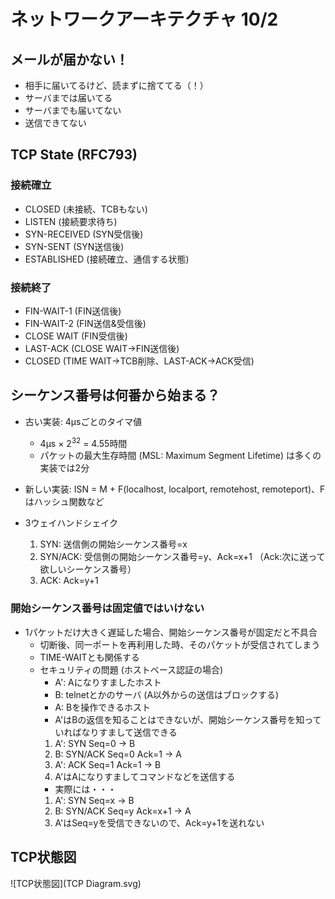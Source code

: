 # ネットワークアーキテクチャ 10/2

## メールが届かない！
* 相手に届いてるけど、読まずに捨ててる（！）
* サーバまでは届いてる
* サーバまでも届いてない
* 送信できてない

## TCP State (RFC793)
### 接続確立
* CLOSED (未接続、TCBもない)
* LISTEN (接続要求待ち)
* SYN-RECEIVED (SYN受信後)
* SYN-SENT (SYN送信後)
* ESTABLISHED (接続確立、通信する状態)

### 接続終了
* FIN-WAIT-1 (FIN送信後)
* FIN-WAIT-2 (FIN送信&受信後)
* CLOSE WAIT (FIN受信後)
* LAST-ACK (CLOSE WAIT→FIN送信後)
* CLOSED (TIME WAIT→TCB削除、LAST-ACK→ACK受信)

## シーケンス番号は何番から始まる？
* 古い実装: 4μsごとのタイマ値
  * 4μs × 2<sup>32</sup> = 4.55時間
  * パケットの最大生存時間 (MSL: Maximum Segment Lifetime) は多くの実装では2分
* 新しい実装: ISN = M + F(localhost, localport, remotehost, remoteport)、Fはハッシュ関数など

* 3ウェイハンドシェイク
  1. SYN: 送信側の開始シーケンス番号=x
  2. SYN/ACK: 受信側の開始シーケンス番号=y、Ack=x+1 （Ack:次に送って欲しいシーケンス番号）
  3. ACK: Ack=y+1

### 開始シーケンス番号は固定値ではいけない
* 1パケットだけ大きく遅延した場合、開始シーケンス番号が固定だと不具合
  * 切断後、同一ポートを再利用した時、そのパケットが受信されてしまう
  * TIME-WAITとも関係する
  * セキュリティの問題 (ホストベース認証の場合)
    * A': Aになりすましたホスト
    * B: telnetとかのサーバ (A以外からの送信はブロックする)
    * A: Bを操作できるホスト
    * A'はBの返信を知ることはできないが、開始シーケンス番号を知っていればなりすまして送信できる
    1. A': SYN Seq=0 -> B
    2. B: SYN/ACK Seq=0 Ack=1 -> A
    3. A': ACK Seq=1 Ack=1 -> B
    4. A'はAになりすましてコマンドなどを送信する
    * 実際には・・・
    1. A': SYN Seq=x -> B
    2. B: SYN/ACK Seq=y Ack=x+1 -> A
    3. A'はSeq=yを受信できないので、Ack=y+1を送れない

## TCP状態図
![TCP状態図](TCP Diagram.svg)
